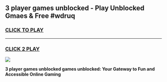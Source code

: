 
## 3 player games unblocked - Play Unblocked Gmaes & Free #wdruq
<h3>
<a href="https://news.freeplayer.one?title=3_player_games_unblocked&ref=26F">CLICK TO PLAY</a></h3>
<hr>

<h3>
<a href="https://news.freeplayer.one?title=3_player_games_unblocked&ref=26F">CLICK 2 PLAY</a>
  
</h3>

<a href="https://news.freeplayer.one?title=3_player_games_unblocked&ref=26F/"><img src="https://clearcache.store/games.png"></a>


**3 player games unblocked games unblocked: Your Gateway to Fun and Accessible Online Gaming**
